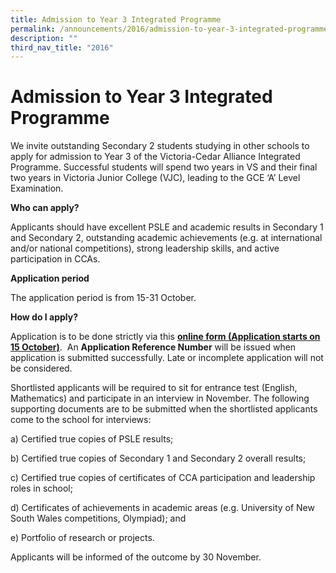 ```yaml
---
title: Admission to Year 3 Integrated Programme
permalink: /announcements/2016/admission-to-year-3-integrated-programme/
description: ""
third_nav_title: "2016"
---
```

# **Admission to Year 3 Integrated Programme**


We invite outstanding Secondary 2 students studying in other schools to apply for admission to Year 3 of the Victoria-Cedar Alliance Integrated Programme. Successful students will spend two years in VS and their final two years in Victoria Junior College (VJC), leading to the GCE ‘A’ Level Examination.

**Who can apply?**

Applicants should have excellent PSLE and academic results in Secondary 1 and Secondary 2, outstanding academic achievements (e.g. at international and/or national competitions), strong leadership skills, and active participation in CCAs.

**Application period**

The application period is from 15-31 October.

**How do I apply?**

Application is to be done strictly via this [**online form (Application starts on 15 October)**](https://vs-dsa-ipyr3.ntrix.sg/).  An **Application Reference Number** will be issued when application is submitted successfully. Late or incomplete application will not be considered.

Shortlisted applicants will be required to sit for entrance test (English, Mathematics) and participate in an interview in November. The following supporting documents are to be submitted when the shortlisted applicants come to the school for interviews:

a) Certified true copies of PSLE results;

b) Certified true copies of Secondary 1 and Secondary 2 overall results;

c) Certified true copies of certificates of CCA participation and leadership roles in school;

d) Certificates of achievements in academic areas (e.g. University of New South Wales competitions, Olympiad); and

e) Portfolio of research or projects.

Applicants will be informed of the outcome by 30 November.